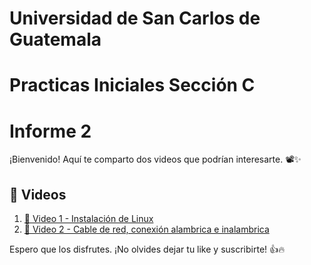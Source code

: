 # Universidad de San Carlos de Guatemala
# Practicas Iniciales Sección C
# Informe 2

¡Bienvenido! Aquí te comparto dos videos que podrían interesarte. 📽️✨

## 📌 Videos

1. [🔗 Video 1 - Instalación de Linux](https://youtu.be/VUd2UtMRnJo)
2. [🔗 Video 2 - Cable de red, conexión alambrica e inalambrica](https://www.youtube.com/watch?v=VIDEO_ID_2)

Espero que los disfrutes. ¡No olvides dejar tu like y suscribirte! 👍🔥

